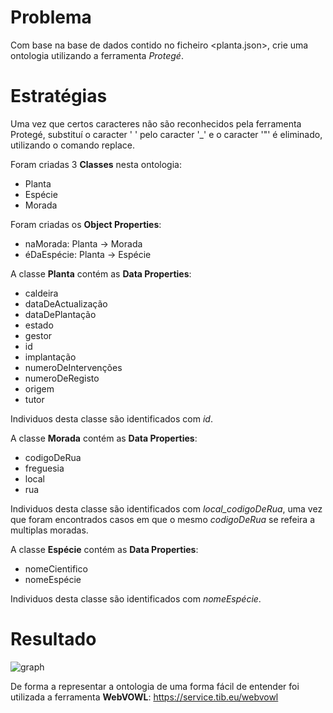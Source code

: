# Problema

Com base na base de dados contido no ficheiro \<planta.json>\, crie uma ontologia utilizando a ferramenta _Protegé_.

# Estratégias

Uma vez que certos caracteres não são reconhecidos pela ferramenta Protegé, substituí o caracter ' ' pelo caracter '_' e o caracter '"' é eliminado, utilizando o comando replace.

Foram criadas 3 **Classes** nesta ontologia:
- Planta
- Espécie
- Morada

Foram criadas os **Object Properties**:
- naMorada: Planta -> Morada
- éDaEspécie: Planta -> Espécie

A classe **Planta** contém as **Data Properties**:
- caldeira
- dataDeActualização
- dataDePlantação
- estado
- gestor
- id
- implantação
- numeroDeIntervenções
- numeroDeRegisto
- origem
- tutor

Individuos desta classe são identificados com _id_.

A classe **Morada** contém as **Data Properties**:
- codigoDeRua
- freguesia
- local
- rua

Individuos desta classe são identificados com _local_codigoDeRua_, uma vez que foram encontrados casos em que o mesmo _codigoDeRua_ se refeira a multiplas moradas.

A classe **Espécie** contém as **Data Properties**:
- nomeCientifico
- nomeEspécie

Individuos desta classe são identificados com _nomeEspécie_.

# Resultado

![graph](https://github.com/Gon96923/RPCW2024/blob/main/TPC1/graphPrint.png)

De forma a representar a ontologia de uma forma fácil de entender foi utilizada a ferramenta **WebVOWL**: 
https://service.tib.eu/webvowl
